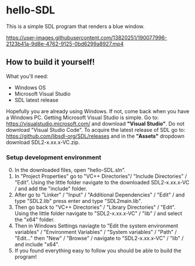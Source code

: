 # hello-SDL

This is a simple SDL program that renders a blue window.

https://user-images.githubusercontent.com/13820251/190077996-2123b41a-9d8e-4762-9125-0bd6299a8927.mp4

## How to build it yourself!

What you'll need:
- Windows OS
- Microsoft Visual Studio
- SDL latest release

Hopefully you are already using Windows. If not, come back when you have a Windows PC. Getting Microsoft Visual Studio is simple. Go to: https://visualstudio.microsoft.com/ and download **"Visual Studio"**. Do not download "Visual Studio Code". To acquire the latest release of SDL go to: https://github.com/libsdl-org/SDL/releases and in the **"Assets"** dropdown download SDL2-x.xx.x-VC.zip.

### Setup development environment

0. In the downloaded files, open "hello-SDL.sln".
1. In "Project Properties" go to "VC++ Directories"/ "Include Directories" / "Edit". Using the little folder navigate to the downloaded SDL2-x.xx.x-VC / and add the "include" folder.
2. After go to "Linker" / "Input" / "Additional Dependencies" / "Edit" / and type "SDL2.lib" press enter and type "SDL2main.lib".
3. Then go back to "VC++ Directories" / "Library Directories" / "Edit". Using the little folder navigate to "SDL2-x.xx.x-VC" / "lib" / and select the "x64" folder.
4. Then in Windows Settings naviagte to "Edit the system environment variables" / "Environment Variables" / "System variables" / "Path" / "Edit..." then "New" / "Browse" / navigate to "SDL2-x.xx.x-VC" / "lib" / and include "x64".
5. If you found everything easy to follow you should be able to build the program!


